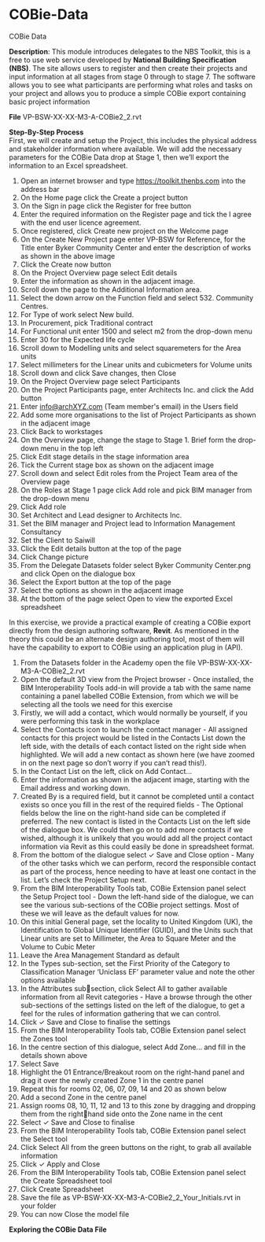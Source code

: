 # COBie-Data
COBie Data<br>

**Description**: This module introduces delegates to the NBS Toolkit, this is a free to use web service developed by 
**National Building Specification (NBS)**. The site allows users to register and then create their projects and 
input information at all stages from stage 0 through to stage 7. The software allows you to see what 
participants are performing what roles and tasks on your project and allows you to produce a simple 
COBie export containing basic project information<br>

**File** VP-BSW-XX-XX-M3-A-COBie2_2.rvt <br>

**Step-By-Step Process**<br>
First, we will create and setup the Project, this includes the physical address and stakeholder 
information where available. We will add the necessary parameters for the COBie Data drop at Stage 1, 
then we’ll export the information to an Excel spreadsheet.<br>

1. Open an internet browser and type https://toolkit.thenbs.com into the address bar
2. On the Home page click the Create a project button
3. On the Sign in page click the Register for free button
4. Enter the required information on the Register page and tick the I agree with the end user licence agreement.
5. Once registered, click Create new project on the Welcome page
6. On the Create New Project page enter VP-BSW for Reference, for the Title enter Byker Community Center and enter the description of works as shown in the above image
7. Click the Create now button
8. On the Project Overview page select Edit details
9. Enter the information as shown in the adjacent image.
10. Scroll down the page to the Additional Information area.
11. Select the down arrow on the Function field and select 532. Community Centres.
12. For Type of work select New build.
13. In Procurement, pick Traditional contract
14. For Functional unit enter 1500 and select m2 from the drop-down menu
15. Enter 30 for the Expected life cycle
16. Scroll down to Modelling units and select squaremeters for the Area units
17. Select millimeters for the Linear units and cubicmeters for Volume units
18. Scroll down and click Save changes, then Close
19. On the Project Overview page select Participants
20. On the Project Participants page, enter Architects Inc. and click the Add button
21. Enter info@archXYZ.com (Team member's email) in the Users field
22. Add some more organisations to the list of Project Participants as shown in the adjacent image
23. Click Back to workstages
24. On the Overview page, change the stage to Stage 1. Brief form the drop-down menu in the top left
25. Click Edit stage details in the stage information area
26. Tick the Current stage box as shown on the adjacent image
27. Scroll down and select Edit roles from the Project Team area of the Overview page
28. On the Roles at Stage 1 page click Add role and pick BIM manager from the drop-down menu
29. Click Add role
30. Set Architect and Lead designer to Architects Inc.
31. Set the BIM manager and Project lead to Information Management Consultancy
32. Set the Client to Saiwill
33. Click the Edit details button at the top of the page
34. Click Change picture
35. From the Delegate Datasets folder select Byker Community Center.png and click Open on the dialogue box
36. Select the Export button at the top of the page
37. Select the options as shown in the adjacent image
38. At the bottom of the page select Open to view the exported Excel spreadsheet


In this exercise, we provide a practical example of creating a COBie export directly from the design 
authoring software, **Revit**. As mentioned in the theory this could be an alternate design authoring tool, 
most of them will have the capability to export to COBie using an application plug in (API).<br>

1. From the Datasets folder in the Academy open the file VP-BSW-XX-XX-M3-A-COBie2_2.rvt
2. Open the default 3D view from the Project browser - Once installed, the BIM Interoperability Tools add-in 
will provide a tab with the same name containing a 
panel labelled COBie Extension, from which we will be 
selecting all the tools we need for this exercise
3. Firstly, we will add a contact, which would normally be yourself, if you were performing this task 
in the workplace
4. Select the Contacts icon to 
launch the contact manager - All assigned contacts for this 
project would be listed in the 
Contacts List down the left side, 
with the details of each contact 
listed on the right side when 
highlighted. We will add a new 
contact as shown here (we have 
zoomed in on the next page so 
don’t worry if you can’t read this!).
5. In the Contact List on the 
left, click on Add Contact…
6. Enter the information as shown in the 
adjacent image, starting with the 
Email address and working down.
7. Created By is a required field, but it cannot be completed until a contact exists so once you fill in the rest of the 
required fields - The Optional fields below the line on the right-hand side can be completed if preferred. The new 
contact is listed in the Contacts List on the left side of the dialogue box. We could then go on to add 
more contacts if we wished, although it is unlikely that you would add all the project contact 
information via Revit as this could easily be done in spreadsheet format.
8. From the bottom of the dialogue select ✓ Save and Close option - Many of the other tasks which we can perform, 
record the responsible contact as part of the 
process, hence needing to have at least one 
contact in the list. Let’s check the Project Setup 
next.
9. From the BIM Interoperability Tools tab, COBie Extension panel select the Setup Project tool - Down the left-hand side of 
the dialogue, we can see the 
various sub-sections of the 
COBie project settings. Most 
of these we will leave as the 
default values for now.
10. On this initial General 
page, set the locality to 
United Kingdom (UK), 
the Identification to 
Global Unique 
Identifier (GUID), and 
the Units such that 
Linear units are set to 
Millimeter, the Area to 
Square Meter and the 
Volume to Cubic Meter
11. Leave the Area Management Standard as default
12. In the Types sub-section, set the First Priority of the Category to Classification Manager 
‘Uniclass EF’ parameter value and note the other options available
13. In the Attributes subsection, click Select 
All to gather available 
information from all 
Revit categories - Have a browse through the 
other sub-sections of the 
settings listed on the left of 
the dialogue, to get a feel 
for the rules of information 
gathering that we can 
control.
14. Click ✓ Save and 
Close to finalise the 
settings
15. From the BIM Interoperability Tools tab, COBie Extension panel select the Zones tool
16. In the centre section of this dialogue, select Add Zone… and fill in the details shown above
17. Select Save
18. Highlight the 01 Entrance/Breakout room on the right-hand panel and drag it over the newly 
created Zone 1 in the centre panel
19. Repeat this for rooms 02, 06, 07, 09, 14 and 20 as shown below
20. Add a second Zone in the centre panel
21. Assign rooms 08, 10, 11, 12 and 13 to this zone by dragging and dropping them from the righthand side onto the Zone name in the cent
22. Select ✓ Save and Close to finalise
23. From the BIM Interoperability Tools tab, COBie Extension panel select the Select tool
24. Click Select All from the green buttons on the right, to grab all available information
25. Click ✓ Apply and Close
26. From the BIM
Interoperability 
Tools tab, COBie 
Extension panel 
select the Create 
Spreadsheet tool
27. Click Create 
Spreadsheet
28. Save the file as VP-BSW-XX-XX-M3-A-COBie2_2_Your_Initials.rvt in your folder 
29. You can now Close the model file

**Exploring the COBie Data File**



